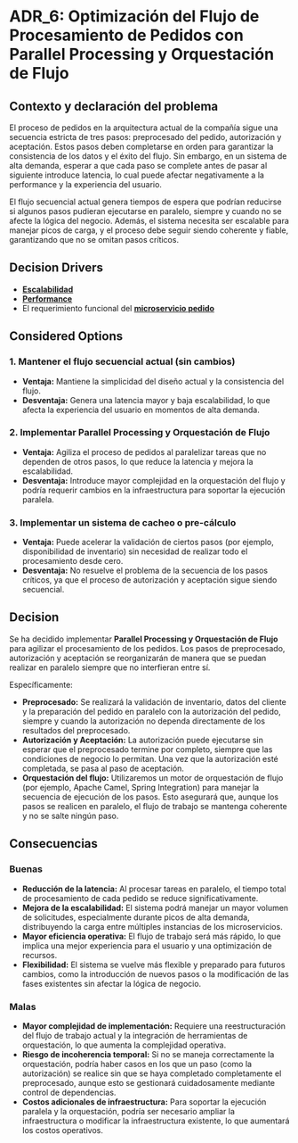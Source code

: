 # ADR_6: Optimización del Flujo de Procesamiento de Pedidos con Parallel Processing y Orquestación de Flujo

## Contexto y declaración del problema
El proceso de pedidos en la arquitectura actual de la compañía sigue una secuencia estricta de tres pasos: preprocesado del pedido, autorización y aceptación. Estos pasos deben completarse en orden para garantizar la consistencia de los datos y el éxito del flujo. Sin embargo, en un sistema de alta demanda, esperar a que cada paso se complete antes de pasar al siguiente introduce latencia, lo cual puede afectar negativamente a la performance y la experiencia del usuario.

El flujo secuencial actual genera tiempos de espera que podrían reducirse si algunos pasos pudieran ejecutarse en paralelo, siempre y cuando no se afecte la lógica del negocio. Además, el sistema necesita ser escalable para manejar picos de carga, y el proceso debe seguir siendo coherente y fiable, garantizando que no se omitan pasos críticos.

## Decision Drivers
- **[Escalabilidad](https://github.com/WilliamBarbagallo/TPE-Disenio-Reentrega-Grupo12/blob/main/Atributos%20de%20Calidad.md#escalabilidad)**
- **[Performance](https://github.com/WilliamBarbagallo/TPE-Disenio-Reentrega-Grupo12/blob/main/Atributos%20de%20Calidad.md#performance)**
- El requerimiento funcional del **[microservicio pedido](https://github.com/WilliamBarbagallo/TPE-Disenio-Reentrega-Grupo12/blob/main/Requerimientos%20Funcionales.md#pedidos-semi-cr%C3%ADtico)**

## Considered Options
### 1. Mantener el flujo secuencial actual (sin cambios)
- **Ventaja:** Mantiene la simplicidad del diseño actual y la consistencia del flujo.
- **Desventaja:** Genera una latencia mayor y baja escalabilidad, lo que afecta la experiencia del usuario en momentos de alta demanda.

### 2. Implementar Parallel Processing y Orquestación de Flujo
- **Ventaja:** Agiliza el proceso de pedidos al paralelizar tareas que no dependen de otros pasos, lo que reduce la latencia y mejora la escalabilidad.
- **Desventaja:** Introduce mayor complejidad en la orquestación del flujo y podría requerir cambios en la infraestructura para soportar la ejecución paralela.

### 3. Implementar un sistema de cacheo o pre-cálculo
- **Ventaja:** Puede acelerar la validación de ciertos pasos (por ejemplo, disponibilidad de inventario) sin necesidad de realizar todo el procesamiento desde cero.
- **Desventaja:** No resuelve el problema de la secuencia de los pasos críticos, ya que el proceso de autorización y aceptación sigue siendo secuencial.

## Decision
Se ha decidido implementar **Parallel Processing y Orquestación de Flujo** para agilizar el procesamiento de los pedidos. Los pasos de preprocesado, autorización y aceptación se reorganizarán de manera que se puedan realizar en paralelo siempre que no interfieran entre sí.

Específicamente:
- **Preprocesado:** Se realizará la validación de inventario, datos del cliente y la preparación del pedido en paralelo con la autorización del pedido, siempre y cuando la autorización no dependa directamente de los resultados del preprocesado.
- **Autorización y Aceptación:** La autorización puede ejecutarse sin esperar que el preprocesado termine por completo, siempre que las condiciones de negocio lo permitan. Una vez que la autorización esté completada, se pasa al paso de aceptación.
- **Orquestación del flujo:** Utilizaremos un motor de orquestación de flujo (por ejemplo, Apache Camel, Spring Integration) para manejar la secuencia de ejecución de los pasos. Esto asegurará que, aunque los pasos se realicen en paralelo, el flujo de trabajo se mantenga coherente y no se salte ningún paso.

## Consecuencias

### Buenas
- **Reducción de la latencia:** Al procesar tareas en paralelo, el tiempo total de procesamiento de cada pedido se reduce significativamente.
- **Mejora de la escalabilidad:** El sistema podrá manejar un mayor volumen de solicitudes, especialmente durante picos de alta demanda, distribuyendo la carga entre múltiples instancias de los microservicios.
- **Mayor eficiencia operativa:** El flujo de trabajo será más rápido, lo que implica una mejor experiencia para el usuario y una optimización de recursos.
- **Flexibilidad:** El sistema se vuelve más flexible y preparado para futuros cambios, como la introducción de nuevos pasos o la modificación de las fases existentes sin afectar la lógica de negocio.

### Malas
- **Mayor complejidad de implementación:** Requiere una reestructuración del flujo de trabajo actual y la integración de herramientas de orquestación, lo que aumenta la complejidad operativa.
- **Riesgo de incoherencia temporal:** Si no se maneja correctamente la orquestación, podría haber casos en los que un paso (como la autorización) se realice sin que se haya completado completamente el preprocesado, aunque esto se gestionará cuidadosamente mediante control de dependencias.
- **Costos adicionales de infraestructura:** Para soportar la ejecución paralela y la orquestación, podría ser necesario ampliar la infraestructura o modificar la infraestructura existente, lo que aumentará los costos operativos.
